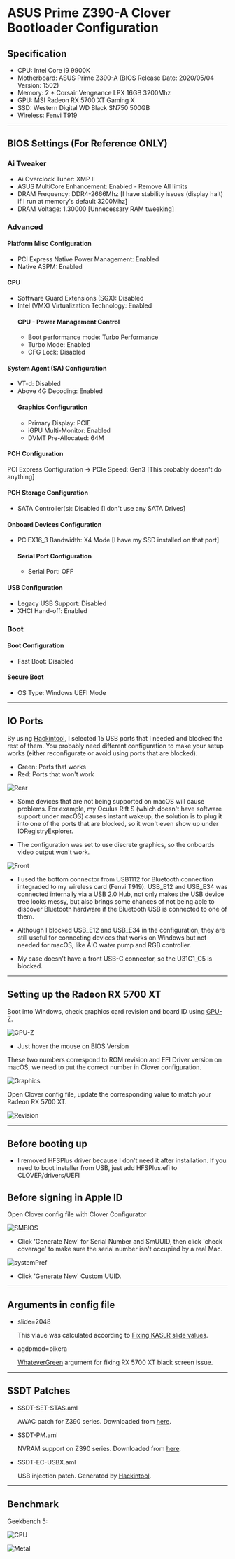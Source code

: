 # ASUS Prime Z390-A Clover Bootloader Configuration

## Specification
* CPU: Intel Core i9 9900K
* Motherboard: ASUS Prime Z390-A (BIOS Release Date: 2020/05/04 Version: 1502)
* Memory: 2 * Corsair Vengeance LPX 16GB 3200Mhz
* GPU: MSI Radeon RX 5700 XT Gaming X 
* SSD: Western Digital WD Black SN750 500GB
* Wireless: Fenvi T919

---
## BIOS Settings (For Reference ONLY)

### Ai Tweaker
* Ai Overclock Tuner: XMP II
* ASUS MultiCore Enhancement: Enabled - Remove All limits
* DRAM Frequency: DDR4-2666Mhz [I have stability issues (display halt) if I run at memory's default 3200Mhz]
* DRAM Voltage: 1.30000 [Unnecessary RAM tweeking]


### Advanced
#### Platform Misc Configuration
* PCI Express Native Power Management: Enabled
* Native ASPM: Enabled

#### CPU
* Software Guard Extensions (SGX): Disabled
* Intel (VMX) Virtualization Technology: Enabled
    #### CPU - Power Management Control
    * Boot performance mode: Turbo Performance
    * Turbo Mode: Enabled
    * CFG Lock: Disabled

#### System Agent (SA) Configuration
* VT-d: Disabled
* Above 4G Decoding: Enabled
    #### Graphics Configuration
    * Primary Display: PCIE
    * iGPU Multi-Monitor: Enabled
    * DVMT Pre-Allocated: 64M

#### PCH Configuration
PCI Express Configuration -> PCIe Speed: Gen3
[This probably doesn't do anything]

#### PCH Storage Configuration
* SATA Controller(s): Disabled [I don't use any SATA Drives]

#### Onboard Devices Configuration
* PCIEX16_3 Bandwidth: X4 Mode [I have my SSD installed on that port]
    #### Serial Port Configuration
    * Serial Port: OFF

#### USB Configuration
* Legacy USB Support: Disabled
* XHCI Hand-off: Enabled

### Boot

#### Boot Configuration
* Fast Boot: Disabled

#### Secure Boot
* OS Type: Windows UEFI Mode

---
## IO Ports

By using [Hackintool](https://github.com/headkaze/Hackintool), I selected 15 USB ports that I needed and blocked the rest of them. You probably need different configuration to make your setup works (either reconfigurate or avoid using ports that are blocked).

* Green: Ports that works
* Red: Ports that won't work 

![Rear](/Pictures/rearIO.png)

* Some devices that are not being supported on macOS will cause problems. For example, my Oculus Rift S (which doesn't have software support under macOS) causes instant wakeup, the solution is to plug it into one of the ports that are blocked, so it won't even show up under IORegistryExplorer.

* The configuration was set to use discrete graphics, so the onboards video output won't work.

![Front](/Pictures/frontIO.png)

* I used the bottom connector from USB1112 for Bluetooth connection integraded to my wireless card (Fenvi T919). USB_E12 and USB_E34 was connected internally via a USB 2.0 Hub, not only makes the USB device tree looks messy, but also brings some chances of not being able to discover Bluetooth hardware if the Bluetooth USB is connected to one of them.

* Although I blocked USB_E12 and USB_E34 in the configuration, they are still useful for connecting devices that works on Windows but not needed for macOS, like AIO water pump and RGB controller.

* My case doesn't have a front USB-C connector, so the U31G1_C5 is blocked.

---
## Setting up the Radeon RX 5700 XT

Boot into Windows, check graphics card revision and board ID using [GPU-Z](https://www.techpowerup.com/gpuz/).

![GPU-Z](/Pictures/graphicsRevision.PNG)

* Just hover the mouse on BIOS Version

These two numbers correspond to ROM revision and EFI Driver version on macOS, we need to put the correct number in Clover configuration.

![Graphics](/Pictures/graphics.png)

Open Clover config file, update the corresponding value to match your Radeon RX 5700 XT.

![Revision](/Pictures/gpuRevision.png)

---
## Before booting up

* I removed HFSPlus driver because I don't need it after installation. If you need to boot installer from USB, just add HFSPlus.efi to CLOVER/drivers/UEFI

## Before signing in Apple ID

Open Clover config file with Clover Configurator

![SMBIOS](/Pictures/SMBIOS.png)

* Click 'Generate New' for Serial Number and SmUUID, then click 'check coverage' to make sure the serial number isn't occupied by a real Mac.

![systemPref](/Pictures/systemPref.png)

* Click 'Generate New' Custom UUID.
---
## Arguments in config file

* slide=2048

    This vlaue was calculated according to [Fixing KASLR slide values](https://dortania.github.io/OpenCore-Desktop-Guide/extras/kaslr-fix.html).

* agdpmod=pikera

    [WhateverGreen](https://github.com/acidanthera/WhateverGreen) argument for fixing RX 5700 XT black screen issue.


---
## SSDT Patches

* SSDT-SET-STAS.aml

    AWAC patch for Z390 series. Downloaded from [here](https://www.binss.me/blog/solve-hackintosh-stuck-problem-after-bios-upgrading/).

* SSDT-PM.aml

    NVRAM support on Z390 series. Downloaded from [here](https://www.insanelymac.com/forum/topic/342183-native-nvram-for-z390-chipset-ssdt/).

* SSDT-EC-USBX.aml

    USB injection patch. Generated by [Hackintool](https://github.com/headkaze/Hackintool).
---
## Benchmark

Geekbench 5:

![CPU](/Pictures/CPU.png)

![Metal](/Pictures/Metal.png)
